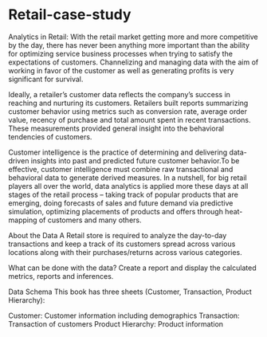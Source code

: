 # Retail-case-study

Analytics in Retail:
With the retail market getting more and more competitive by the day, there has never been
anything more important than the ability for optimizing service business processes when
trying to satisfy the expectations of customers. Channelizing and managing data with the
aim of working in favor of the customer as well as generating profits is very significant for
survival.


Ideally, a retailer’s customer data reflects the company’s success in reaching and nurturing
its customers. Retailers built reports summarizing customer behavior using metrics such as
conversion rate, average order value, recency of purchase and total amount spent in recent
transactions. These measurements provided general insight into the behavioral tendencies
of customers.


Customer intelligence is the practice of determining and delivering data-driven insights into
past and predicted future customer behavior.To be effective, customer intelligence must
combine raw transactional and behavioral data to generate derived measures.
In a nutshell, for big retail players all over the world, data analytics is applied more these
days at all stages of the retail process – taking track of popular products that are emerging,
doing forecasts of sales and future demand via predictive simulation, optimizing placements
of products and offers through heat-mapping of customers and many others.

About the Data
A Retail store is required to analyze the day-to-day transactions and keep a track of its customers spread across various locations along with their purchases/returns across various categories.


What can be done with the data?
Create a report and display the calculated metrics, reports and inferences.

Data Schema
This book has three sheets (Customer, Transaction, Product Hierarchy):

Customer: Customer information including demographics
Transaction: Transaction of customers
Product Hierarchy: Product information
